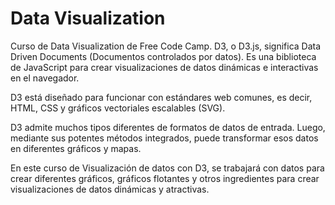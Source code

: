 # Data Visualization

Curso de Data Visualization de Free Code Camp. D3, o D3.js, significa Data Driven Documents (Documentos controlados por datos). Es una biblioteca de JavaScript para crear visualizaciones de datos dinámicas e interactivas en el navegador.

D3 está diseñado para funcionar con estándares web comunes, es decir, HTML, CSS y gráficos vectoriales escalables (SVG).

D3 admite muchos tipos diferentes de formatos de datos de entrada. Luego, mediante sus potentes métodos integrados, puede transformar esos datos en diferentes gráficos y mapas.

En este curso de Visualización de datos con D3, se trabajará con datos para crear diferentes gráficos, gráficos flotantes y otros ingredientes para crear visualizaciones de datos dinámicas y atractivas.
